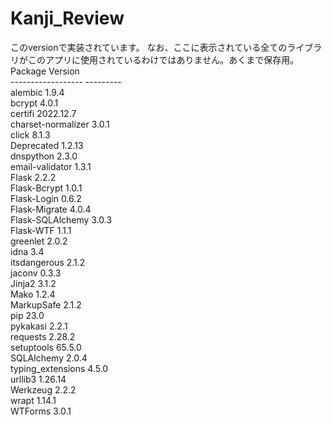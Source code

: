 # Kanji_Review
このversionで実装されています。
なお、ここに表示されている全てのライブラリがこのアプリに使用されているわけではありません。あくまで保存用。<br>
Package            Version<br>
------------------ ---------<br>
alembic            1.9.4<br>
bcrypt             4.0.1<br>
certifi            2022.12.7<br>
charset-normalizer 3.0.1<br>
click              8.1.3<br>
Deprecated         1.2.13<br>
dnspython          2.3.0<br>
email-validator    1.3.1<br>
Flask              2.2.2<br>
Flask-Bcrypt       1.0.1<br>
Flask-Login        0.6.2<br>
Flask-Migrate      4.0.4<br>
Flask-SQLAlchemy   3.0.3<br>
Flask-WTF          1.1.1<br>
greenlet           2.0.2<br>
idna               3.4<br>
itsdangerous       2.1.2<br>
jaconv             0.3.3<br>
Jinja2             3.1.2<br>
Mako               1.2.4<br>
MarkupSafe         2.1.2<br>
pip                23.0<br>
pykakasi           2.2.1<br>
requests           2.28.2<br>
setuptools         65.5.0<br>
SQLAlchemy         2.0.4<br>
typing_extensions  4.5.0<br>
urllib3            1.26.14<br>
Werkzeug           2.2.2<br>
wrapt              1.14.1<br>
WTForms            3.0.1

